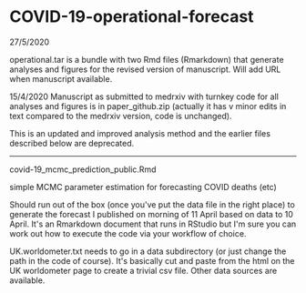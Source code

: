 # COVID-19-operational-forecast

27/5/2020

operational.tar is a bundle with two Rmd files (Rmarkdown) that generate analyses and figures for the revised version of manuscript. Will add URL when manuscript available.


15/4/2020 
Manuscript as submitted to medrxiv with turnkey code for all analyses and figures is in paper_github.zip
(actually it has v minor edits in text compared to the medrxiv version, code is unchanged).

This is an updated and improved analysis method and the earlier files described below are deprecated.

----------
covid-19_mcmc_prediction_public.Rmd

simple MCMC parameter estimation for forecasting COVID deaths (etc)

Should run out of the box (once you've put the data file in the right place) to generate the forecast I
published on morning of 11 April based on data to 10 April. It's an Rmarkdown document that runs in
RStudio but I'm sure you can work out how to execute the code via your workflow of choice.

UK.worldometer.txt needs to go in a data subdirectory (or just change the path in the code of course).
It's basically cut and paste from the html on the UK worldometer page to create a trivial csv file.
Other data sources are available.
